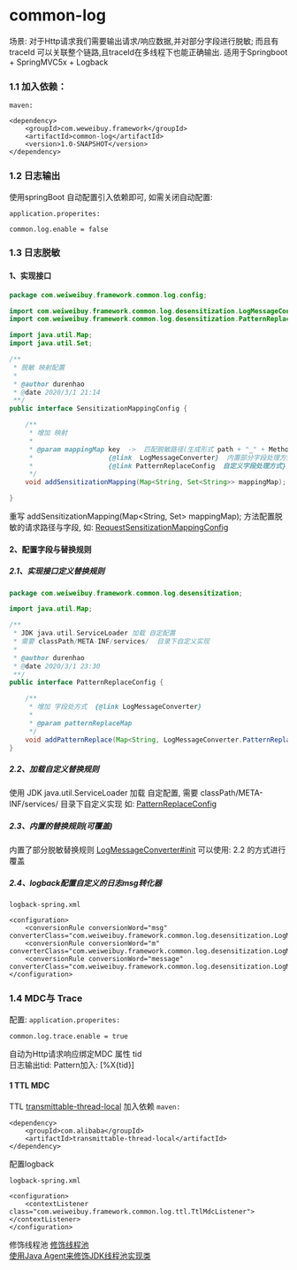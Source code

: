 # common-log
  场景: 对于Http请求我们需要输出请求/响应数据,并对部分字段进行脱敏; 而且有traceId 可以关联整个链路,且traceId在多线程下也能正确输出.
  适用于Springboot + SpringMVC5x + Logback
  
### 1.1 加入依赖：

`maven:`
```
<dependency>
    <groupId>com.weweibuy.framework</groupId>
    <artifactId>common-log</artifactId>
    <version>1.0-SNAPSHOT</version>
</dependency>
```

### 1.2 日志输出
  使用springBoot 自动配置引入依赖即可, 如需关闭自动配置:

`application.properites:`
```
common.log.enable = false
```

### 1.3 日志脱敏
#### 1、实现接口
```java
package com.weiweibuy.framework.common.log.config;

import com.weiweibuy.framework.common.log.desensitization.LogMessageConverter;
import com.weiweibuy.framework.common.log.desensitization.PatternReplaceConfig;

import java.util.Map;
import java.util.Set;

/**
 * 脱敏 映射配置
 *
 * @author durenhao
 * @date 2020/3/1 21:14
 **/
public interface SensitizationMappingConfig {

    /**
     * 增加 映射
     *
     * @param mappingMap key  ->  匹配脱敏路径(生成形式 path + "_" + Method)   v -> 脱敏字段
     *                   {@link  LogMessageConverter}  内置部分字段处理方式
     *                   {@link PatternReplaceConfig  自定义字段处理方式}
     */
    void addSensitizationMapping(Map<String, Set<String>> mappingMap);

}
```
 重写 addSensitizationMapping(Map<String, Set<String>> mappingMap); 方法配置脱敏的请求路径与字段,
 如: [RequestSensitizationMappingConfig](../../samples/src/main/java/com/weweibuy/framework/samples/log/RequestSensitizationMappingConfig.java)

#### 2、配置字段与替换规则
##### 2.1、实现接口定义替换规则
```java
package com.weiweibuy.framework.common.log.desensitization;

import java.util.Map;

/**
 * JDK java.util.ServiceLoader 加载 自定配置
 * 需要 classPath/META-INF/services/  目录下自定义实现
 *
 * @author durenhao
 * @date 2020/3/1 23:30
 **/
public interface PatternReplaceConfig {

    /**
     * 增加 字段处方式  {@link LogMessageConverter}
     *
     * @param patternReplaceMap
     */
    void addPatternReplace(Map<String, LogMessageConverter.PatternReplace> patternReplaceMap);
}
```
##### 2.2、加载自定义替换规则
  
  使用 JDK java.util.ServiceLoader 加载 自定配置, 需要 classPath/META-INF/services/  目录下自定义实现
  如: [PatternReplaceConfig](../../samples/src/main/resources/META-INF/services/com.weiweibuy.framework.common.log.desensitization.PatternReplaceConfig)

##### 2.3、内置的替换规则(可覆盖)
  内置了部分脱敏替换规则 [LogMessageConverter#init](src/main/java/com/weiweibuy/framework/common/log/desensitization/LogMessageConverter.java)
  可以使用: 2.2 的方式进行覆盖
  
##### 2.4、logback配置自定义的日志msg转化器

`logback-spring.xml`
```
<configuration>
    <conversionRule conversionWord="msg" converterClass="com.weiweibuy.framework.common.log.desensitization.LogMessageConverter"/>
    <conversionRule conversionWord="m" converterClass="com.weiweibuy.framework.common.log.desensitization.LogMessageConverter"/>
    <conversionRule conversionWord="message" converterClass="com.weiweibuy.framework.common.log.desensitization.LogMessageConverter"/>
</configuration>
```
  
### 1.4 MDC与 Trace
  配置: 
`application.properites:`
```
common.log.trace.enable = true
```
  自动为Http请求响应绑定MDC 属性 tid  
  日志输出tid: Pattern加入:  [%X{tid}]
#### 1 TTL MDC
  TTL  [transmittable-thread-local](https://github.com/alibaba/transmittable-thread-local)
  加入依赖
`maven:`
```
<dependency>
    <groupId>com.alibaba</groupId>
    <artifactId>transmittable-thread-local</artifactId>
</dependency>
```
 配置logback
 
`logback-spring.xml`
```
<configuration>
    <contextListener class="com.weiweibuy.framework.common.log.ttl.TtlMdcListener"></contextListener>
</configuration>
```
 修饰线程池
  [修饰线程池](https://github.com/alibaba/transmittable-thread-local#22-%E4%BF%AE%E9%A5%B0%E7%BA%BF%E7%A8%8B%E6%B1%A0)  
  [使用Java Agent来修饰JDK线程池实现类](https://github.com/alibaba/transmittable-thread-local#23-%E4%BD%BF%E7%94%A8java-agent%E6%9D%A5%E4%BF%AE%E9%A5%B0jdk%E7%BA%BF%E7%A8%8B%E6%B1%A0%E5%AE%9E%E7%8E%B0%E7%B1%BB)  